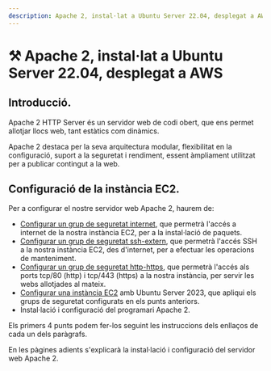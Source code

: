 ```yaml
---
description: Apache 2, instal·lat a Ubuntu Server 22.04, desplegat a AWS
---
```


# ⚒ Apache 2, instal·lat a Ubuntu Server 22.04, desplegat a AWS

## Introducció.

Apache 2 HTTP Server és un servidor web de codi obert, que ens permet allotjar llocs web, tant estàtics com dinàmics.&#x20;

Apache 2 destaca per la seva arquitectura modular, flexibilitat en la configuració, suport a la seguretat i rendiment, essent àmpliament utilitzat per a publicar contingut a la web.

## Configuració de la instància EC2.

Per a configurar el nostre servidor web Apache 2, haurem de:

* [Configurar un grup de seguretat internet](http://127.0.0.1:5000/s/dcAEDgX05ILtqXlw2HAH/pindoles-formatives/configuracio-dels-grups-de-seguretat/configuracio-del-grup-de-seguretat-internet.), que permetrà l'accés a internet de la nostra instància EC2, per a la instal·lació de paquets.
* [Configurar un grup de seguretat ssh-extern](http://127.0.0.1:5000/s/dcAEDgX05ILtqXlw2HAH/pindoles-formatives/configuracio-dels-grups-de-seguretat/configuracio-del-grup-de-seguretat-ssh-extern.), que permetrà l'accés SSH a la nostra instància EC2, des d'internet, per a efectuar les operacions de manteniment.
* [Configurar un grup de seguretat http-https](http://127.0.0.1:5000/s/dcAEDgX05ILtqXlw2HAH/pindoles-formatives/configuracio-dels-grups-de-seguretat/configuracio-del-grup-de-seguretat-http-https.), que permetrà l'accés als ports tcp/80 (http) i tcp/443 (https) a la nostra instància, per servir les webs allotjades al mateix.
* [Configurar una instància EC2](http://127.0.0.1:5000/s/dcAEDgX05ILtqXlw2HAH/pindoles-formatives/desplegament-duna-maquina-virtual-ubuntu-server-22.04-a-aws-academy) amb Ubuntu Server 2023, que apliqui els grups de seguretat configurats en els punts anteriors.
* Instal·lació i configuració del programari Apache 2.&#x20;

Els primers 4 punts podem fer-los seguint les instruccions dels enllaços de cada un dels paràgrafs.&#x20;

En les pàgines adients s'explicarà la instal·lació i configuració del servidor web Apache 2.

